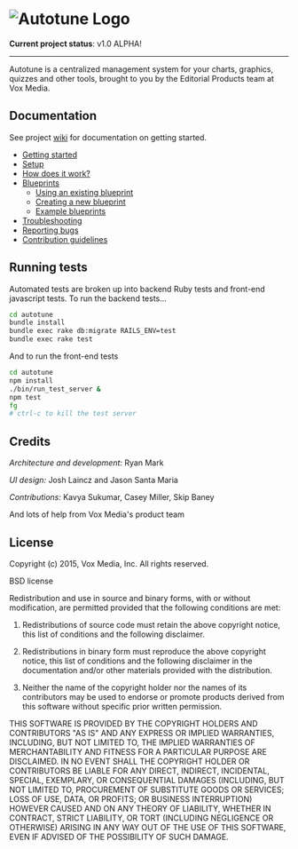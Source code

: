 # ![Autotune Logo](https://raw.githubusercontent.com/wiki/voxmedia/autotune/images/autotune-logo.png)


**Current project status**: v1.0 ALPHA!

---

Autotune is a centralized management system for your charts, graphics, quizzes and other tools,
brought to you by the Editorial Products team at Vox Media.

## Documentation

See project [wiki](https://github.com/voxmedia/autotune/wiki) for documentation on getting started.

- [Getting started](https://github.com/voxmedia/autotune/wiki/getting-started)
- [Setup](https://github.com/voxmedia/autotune/wiki/setup)
- [How does it work?](https://github.com/voxmedia/autotune/wiki/How-does-it-work?)
- [Blueprints](https://github.com/voxmedia/autotune/wiki/Getting-started#blueprints)
  - [Using an existing blueprint](https://github.com/voxmedia/autotune/wiki/Using-a-blueprint)
  - [Creating a new blueprint](https://github.com/voxmedia/autotune/wiki/How-to-create-a-blueprint)
  - [Example blueprints](https://github.com/voxmedia/autotune/wiki/Example-blueprints)
- [Troubleshooting](https://github.com/voxmedia/autotune/wiki/Troubleshooting)
- [Reporting bugs](https://github.com/voxmedia/autotune/wiki/Reporting-bugs)
- [Contribution guidelines](https://github.com/voxmedia/autotune/wiki/Contribution-guidelines)

## Running tests

Automated tests are broken up into backend Ruby tests and front-end javascript
tests. To run the backend tests...

```sh
cd autotune
bundle install
bundle exec rake db:migrate RAILS_ENV=test
bundle exec rake test
```

And to run the front-end tests

```sh
cd autotune
npm install
./bin/run_test_server &
npm test
fg
# ctrl-c to kill the test server
```


## Credits

_Architecture and development:_ Ryan Mark

_UI design:_ Josh Laincz and Jason Santa Maria

_Contributions:_ Kavya Sukumar, Casey Miller, Skip Baney

And lots of help from Vox Media's product team

## License

Copyright (c) 2015, Vox Media, Inc.
All rights reserved.

BSD license

Redistribution and use in source and binary forms, with or without modification, are permitted provided that the following conditions are met:

1. Redistributions of source code must retain the above copyright notice, this list of conditions and the following disclaimer.

2. Redistributions in binary form must reproduce the above copyright notice, this list of conditions and the following disclaimer in the documentation and/or other materials provided with the distribution.

3. Neither the name of the copyright holder nor the names of its contributors may be used to endorse or promote products derived from this software without specific prior written permission.

THIS SOFTWARE IS PROVIDED BY THE COPYRIGHT HOLDERS AND CONTRIBUTORS "AS IS" AND ANY EXPRESS OR IMPLIED WARRANTIES, INCLUDING, BUT NOT LIMITED TO, THE IMPLIED WARRANTIES OF MERCHANTABILITY AND FITNESS FOR A PARTICULAR PURPOSE ARE DISCLAIMED. IN NO EVENT SHALL THE COPYRIGHT HOLDER OR CONTRIBUTORS BE LIABLE FOR ANY DIRECT, INDIRECT, INCIDENTAL, SPECIAL, EXEMPLARY, OR CONSEQUENTIAL DAMAGES (INCLUDING, BUT NOT LIMITED TO, PROCUREMENT OF SUBSTITUTE GOODS OR SERVICES; LOSS OF USE, DATA, OR PROFITS; OR BUSINESS INTERRUPTION) HOWEVER CAUSED AND ON ANY THEORY OF LIABILITY, WHETHER IN CONTRACT, STRICT LIABILITY, OR TORT (INCLUDING NEGLIGENCE OR OTHERWISE) ARISING IN ANY WAY OUT OF THE USE OF THIS SOFTWARE, EVEN IF ADVISED OF THE POSSIBILITY OF SUCH DAMAGE.
